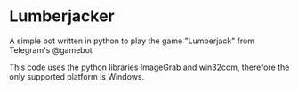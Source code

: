 # Lumberjacker
A simple bot written in python to play the game "Lumberjack" from Telegram's @gamebot

This code uses the python libraries ImageGrab and win32com, therefore the only supported platform is Windows.